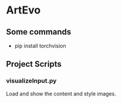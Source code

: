 # ArtEvo

## Some commands
- pip install torchvision

## Project Scripts
### visualizeInput.py
Load and show the content and style images.